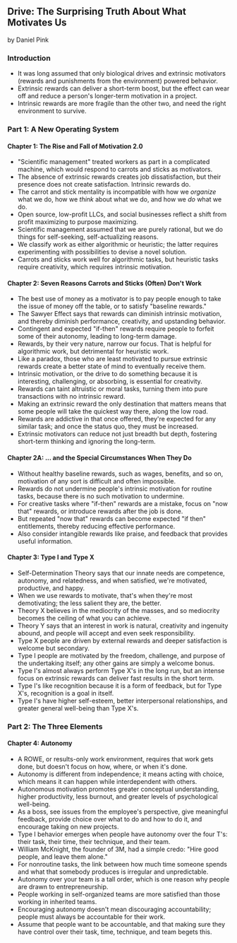 ## Drive: The Surprising Truth About What Motivates Us

by Daniel Pink

### Introduction

* It was long assumed that only biological drives and extrinsic motivators (rewards and punishments from the environment) powered behavior.
* Extrinsic rewards can deliver a short-term boost, but the effect can wear off and reduce a person's longer-term motivation in a project.
* Intrinsic rewards are more fragile than the other two, and need the right environment to survive.

### Part 1: A New Operating System

#### Chapter 1: The Rise and Fall of Motivation 2.0

* "Scientific management" treated workers as part in a complicated machine, which would respond to carrots and sticks as motivators.
* The absence of extrinsic rewards creates job dissatisfaction, but their presence does not create satisfaction. Intrinsic rewards do.
* The carrot and stick mentality is incompatible with how we *organize* what we do, how we *think* about what we do, and how we *do* what we do.
* Open source, low-profit LLCs, and social businesses reflect a shift from profit maximizing to purpose maximizing.
* Scientific management assumed that we are purely rational, but we do things for self-seeking, self-actualizing reasons.
* We classify work as either algorithmic or heuristic; the latter requires experimenting with possibilities to devise a novel solution.
* Carrots and sticks work well for algorithmic tasks, but heuristic tasks require creativity, which requires intrinsic motivation.

#### Chapter 2: Seven Reasons Carrots and Sticks (Often) Don't Work

* The best use of money as a motivator is to pay people enough to take the issue of money off the table, or to satisfy "baseline rewards."
* The Sawyer Effect says that rewards can diminish intrinsic motivation, and thereby diminish performance, creativity, and upstanding behavior.
* Contingent and expected "if-then" rewards require people to forfeit some of their autonomy, leading to long-term damage.
* Rewards, by their very nature, narrow our focus. That is helpful for algorithmic work, but detrimental for heuristic work.
* Like a paradox, those who are least motivated to pursue extrinsic rewards create a better state of mind to eventually receive them.
* Intrinsic motivation, or the drive to do something because it is interesting, challenging, or absorbing, is essential for creativity.
* Rewards can taint altruistic or moral tasks, turning them into pure transactions with no intrinsic reward.
* Making an extrinsic reward the only destination that matters means that some people will take the quickest way there, along the low road.
* Rewards are addictive in that once offered, they're expected for any similar task; and once the status quo, they must be increased.
* Extrinsic motivators can reduce not just breadth but depth, fostering short-term thinking and ignoring the long-term.

#### Chapter 2A: ... and the Special Circumstances When They Do

* Without healthy baseline rewards, such as wages, benefits, and so on, motivation of any sort is difficult and often impossible.
* Rewards do not undermine people's intrinsic motivation for routine tasks, because there is no such motivation to undermine.
* For creative tasks where "if-then" rewards are a mistake, focus on "now that" rewards, or introduce rewards after the job is done.
* But repeated "now that" rewards can become expected "if then" entitlements, thereby reducing effective performance.
* Also consider intangible rewards like praise, and feedback that provides useful information.

#### Chapter 3: Type I and Type X

* Self-Determination Theory says that our innate needs are competence, autonomy, and relatedness, and when satisfied, we're motivated, productive, and happy.
* When we use rewards to motivate, that's when they're most demotivating; the less salient they are, the better.
* Theory X believes in the mediocrity of the masses, and so mediocrity becomes the ceiling of what you can achieve.
* Theory Y says that an interest in work is natural, creativity and ingenuity abound, and people will accept and even seek responsibility.
* Type X people are driven by external rewards and deeper satisfaction is welcome but secondary.
* Type I people are motivated by the freedom, challenge, and purpose of the undertaking itself; any other gains are simply a welcome bonus.
* Type I's almost always perform Type X's in the long run, but an intense focus on extrinsic rewards can deliver fast results in the short term.
* Type I's like recognition because it is a form of feedback, but for Type X's, recognition is a goal in itself.
* Type I's have higher self-esteem, better interpersonal relationships, and greater general well-being than Type X's.

### Part 2: The Three Elements

#### Chapter 4: Autonomy

* A ROWE, or results-only work environment, requires that work gets done, but doesn't focus on how, where, or when it's done.
* Autonomy is different from independence; it means acting with choice, which means it can happen while interdependent with others.
* Autonomous motivation promotes greater conceptual understanding, higher productivity, less burnout, and greater levels of psychological well-being.
* As a boss, see issues from the employee's perspective, give meaningful feedback, provide choice over what to do and how to do it, and encourage taking on new projects.
* Type I behavior emerges when people have autonomy over the four T's: their task, their time, their technique, and their team.
* William McKnight, the founder of 3M, had a simple credo: "Hire good people, and leave them alone."
* For nonroutine tasks, the link between how much time someone spends and what that somebody produces is irregular and unpredictable.
* Autonomy over your team is a tall order, which is one reason why people are drawn to entrepreneurship.
* People working in self-organized teams are more satisfied than those working in inherited teams.
* Encouraging autonomy doesn't mean discouraging accountability; people must always be accountable for their work.
* Assume that people want to be accountable, and that making sure they have control over their task, time, technique, and team begets this.
